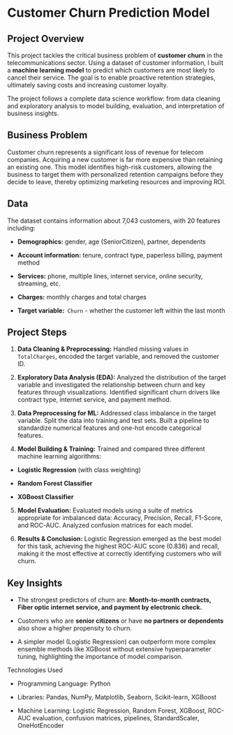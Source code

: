 # Customer Churn Prediction Model

## Project Overview
This project tackles the critical business problem of **customer churn** in the telecommunications sector. Using a dataset of customer information, I built a **machine learning model** to predict which customers are most likely to cancel their service. The goal is to enable proactive retention strategies, ultimately saving costs and increasing customer loyalty.

The project follows a complete data science workflow: from data cleaning and exploratory analysis to model building, evaluation, and interpretation of business insights.

## Business Problem
Customer churn represents a significant loss of revenue for telecom companies. Acquiring a new customer is far more expensive than retaining an existing one. This model identifies high-risk customers, allowing the business to target them with personalized retention campaigns before they decide to leave, thereby optimizing marketing resources and improving ROI.

## Data
The dataset contains information about 7,043 customers, with 20 features including:

* **Demographics:** gender, age (SeniorCitizen), partner, dependents

* **Account information:** tenure, contract type, paperless billing, payment method

* **Services:** phone, multiple lines, internet service, online security, streaming, etc.

* **Charges:** monthly charges and total charges

* **Target variable:**``` Churn``` - whether the customer left within the last month

## Project Steps
1. **Data Cleaning & Preprocessing:** Handled missing values in ```TotalCharges```, encoded the target variable, and removed the customer ID.

2. **Exploratory Data Analysis (EDA):** Analyzed the distribution of the target variable and investigated the relationship between churn and key features through visualizations. Identified significant churn drivers like contract type, internet service, and payment method.

3. **Data Preprocessing for ML:** Addressed class imbalance in the target variable. Split the data into training and test sets. Built a pipeline to standardize numerical features and one-hot encode categorical features.

4. **Model Building & Training:** Trained and compared three different machine learning algorithms:
  * **Logistic Regression** (with class weighting)

  * **Random Forest Classifier**

  * **XGBoost Classifier**

5. **Model Evaluation:** Evaluated models using a suite of metrics appropriate for imbalanced data: Accuracy, Precision, Recall, F1-Score, and ROC-AUC. Analyzed confusion matrices for each model.

6. **Results & Conclusion:** Logistic Regression emerged as the best model for this task, achieving the highest ROC-AUC score (0.836) and recall, making it the most effective at correctly identifying customers who will churn.

## Key Insights
* The strongest predictors of churn are: **Month-to-month contracts, Fiber optic internet service, and payment by electronic check.**

* Customers who are **senior citizens** or have **no partners or dependents** also show a higher propensity to churn.

* A simpler model (Logistic Regression) can outperform more complex ensemble methods like XGBoost without extensive hyperparameter tuning, highlighting the importance of model comparison.

Technologies Used
* Programming Language: Python

* Libraries: Pandas, NumPy, Matplotlib, Seaborn, Scikit-learn, XGBoost

* Machine Learning: Logistic Regression, Random Forest, XGBoost, ROC-AUC evaluation, confusion matrices, pipelines, StandardScaler, OneHotEncoder
